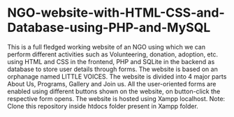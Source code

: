 # NGO-website-with-HTML-CSS-and-Database-using-PHP-and-MySQL
This is a full fledged working website of an NGO using which we can perform different activities such as Volunteering, donation, adoption, etc. using HTML and CSS in the frontend, PHP and SQLite in the backend as database to store user details through forms.
The website is based on an orphanage named LITTLE VOICES. The website is divided into 4 major parts About Us, Programs, Gallery and Join us. All the user-oriented forms are enabled using different buttons shown on the website, on button-click the respective form opens.
The website is hosted using Xampp localhost.
Note: Clone this repository inside htdocs folder present in Xampp folder.
